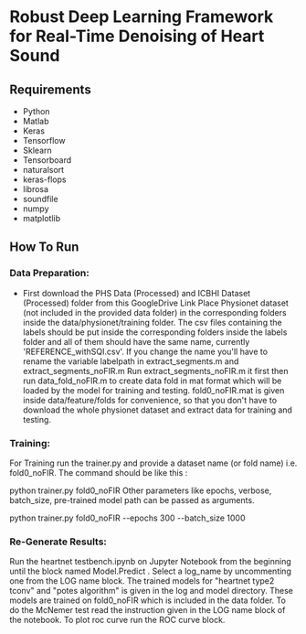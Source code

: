#  Robust Deep Learning Framework for Real-Time Denoising of Heart Sound

## Requirements
- Python 
- Matlab 
- Keras 
- Tensorflow 
- Sklearn 
- Tensorboard
- naturalsort
- keras-flops
- librosa
- soundfile
- numpy
- matplotlib

## How To Run
### Data Preparation:
- First download the PHS Data (Processed) and ICBHI Dataset (Processed) folder from this GoogleDrive Link
Place Physionet dataset (not included in the provided data folder) in the corresponding folders inside the data/physionet/training folder. The csv files containing the labels should be put inside the corresponding folders inside the labels folder and all of them should have the same name, currently 'REFERENCE_withSQI.csv'. If you change the name you'll have to rename the variable labelpath in extract_segments.m and extract_segments_noFIR.m
Run extract_segments_noFIR.m it first then run data_fold_noFIR.m to create data fold in mat format which will be loaded by the model for training and testing. fold0_noFIR.mat is given inside data/feature/folds for convenience, so that you don't have to download the whole physionet dataset and extract data for training and testing.

### Training:
For Training run the trainer.py and provide a dataset name (or fold name) i.e. fold0_noFIR. The command should be like this :

python trainer.py fold0_noFIR
Other parameters like epochs, verbose, batch_size, pre-trained model path can be passed as arguments.

python trainer.py fold0_noFIR --epochs 300 --batch_size 1000 

### Re-Generate Results:
Run the heartnet testbench.ipynb on Jupyter Notebook from the beginning until the block named Model.Predict . Select a log_name by uncommenting one from the LOG name block. The trained models for "heartnet type2 tconv" and "potes algorithm" is given in the log and model directory. These models are trained on fold0_noFIR which is included in the data folder.
To do the McNemer test read the instruction given in the LOG name block of the notebook. To plot roc curve run the ROC curve block.
